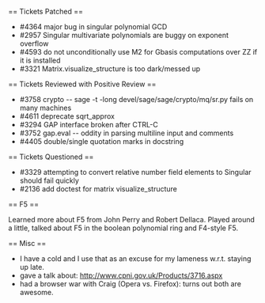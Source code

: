 == Tickets Patched ==
 * #4364 major bug in singular polynomial GCD
 * #2957 Singular multivariate polynomials are buggy on exponent overflow
 * #4593 do not unconditionally use M2 for Gbasis computations over ZZ if it is installed
 * #3321 Matrix.visualize_structure is too dark/messed up

== Tickets Reviewed with Positive Review ==

 * #3758 crypto -- sage -t -long devel/sage/sage/crypto/mq/sr.py fails on many machines
 * #4611 deprecate sqrt_approx
 * #3294 GAP interface broken after CTRL-C
 * #3752 gap.eval -- oddity in parsing multiline input and comments
 * #4405 double/single quotation marks in docstring

== Tickets Questioned ==

 * #3329 attempting to convert relative number field elements to Singular should fail quickly
 * #2136 add doctest for matrix visualize_structure

== F5 ==

Learned more about F5 from John Perry and Robert Dellaca. Played around a little, talked about F5 in the boolean polynomial ring and F4-style F5.

== Misc ==
 * I have a cold and I use that as an excuse for my lameness w.r.t. staying up late.
 * gave a talk about: http://www.cpni.gov.uk/Products/3716.aspx
 * had a browser war with Craig (Opera vs. Firefox): turns out both are awesome.
